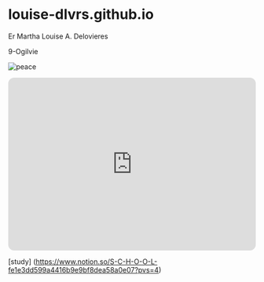 # louise-dlvrs.github.io
Er Martha Louise A. Delovieres

9-Ogilvie


![peace](https://i.pinimg.com/564x/10/e2/b6/10e2b6e31f3a1dca3c2e03b525887c93.jpg)

<iframe style="border-radius:12px" src="https://open.spotify.com/embed/playlist/0zSYd7fzUyUDDydqPVYxiH?utm_source=generator&theme=0" width="100%" height="352" frameBorder="0" allowfullscreen="" allow="autoplay; clipboard-write; encrypted-media; fullscreen; picture-in-picture" loading="lazy"></iframe>

[study] (https://www.notion.so/S-C-H-O-O-L-fe1e3dd599a4416b9e9bf8dea58a0e07?pvs=4)
